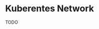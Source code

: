 # Kuberentes Network

<!--
https://github.com/artturik/lens-extension-network-policy-viewer
-->

TODO

<!-- ##

```sh
kubectl get nodes -o json | grep -i podCIDR
```

##

```sh
kubectl run busybox -it --rm \
  --image='docker.io/library/busybox:latest' \
  --restart='Never' \
  -- /bin/sh -c 'set'
``` -->
